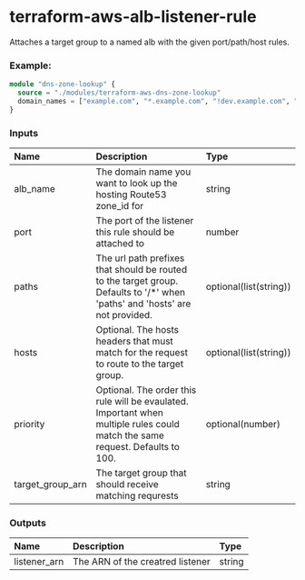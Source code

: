 
# terraform-aws-alb-listener-rule

Attaches a target group to a named alb with the given port/path/host rules.  


### Example:

```terraform
module "dns-zone-lookup" {
  source = "./modules/terraform-aws-dns-zone-lookup"
  domain_names = ["example.com", "*.example.com", "!dev.example.com", "api.dev.example.com"]
}
```

### Inputs

| Name              | Description                                                                                                                    | Type                   |
|:------------------|:-------------------------------------------------------------------------------------------------------------------------------|:-----------------------|
| alb_name          | The domain name you want to look up the hosting Route53 zone_id for                                                            | string                 |
| port              | The port of the listener this rule should be attached to                                                                       | number                 | 
| paths             | The url path prefixes that should be routed to the target group.  Defaults to '/*' when 'paths' and 'hosts' are not provided.  | optional(list(string)) |
| hosts             | Optional. The hosts headers that must match for the request to route to the target group.                                      | optional(list(string)) |
| priority          | Optional. The order this rule will be evaulated.  Important when multiple rules could match the same request. Defaults to 100. | optional(number)       | 
| target_group_arn  | The target group that should receive matching requrests                                                                        | string                 |


### Outputs

| Name         | Description                      | Type     |
|:-------------|:---------------------------------|:---------|
| listener_arn | The ARN of the creatred listener | string   |
